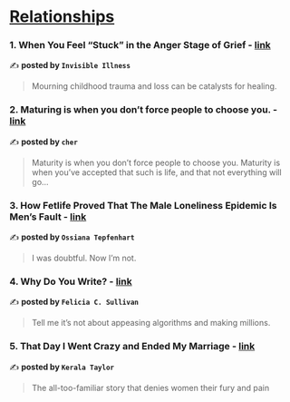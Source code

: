 
<h1><a href=https://medium.com/tag/relationships/recommended target="_blank" rel="noopener noreferrer">Relationships</a></h1>
<h3>1. When You Feel “Stuck” in the Anger Stage of Grief - <a href="https://medium.com/invisible-illness/when-you-feel-stuck-in-the-anger-stage-of-grief-514d3b60d177" target="_blank" rel="noopener noreferrer">link</a></h3>

✍️ **posted by `Invisible Illness`**

<blockquote>Mourning childhood trauma and loss can be catalysts for healing.</blockquote>

<h3>2. Maturing is when you don’t force people to choose you. - <a href="https://medium.com/@cherylkoo/maturing-is-when-you-dont-force-people-to-choose-you-c8f2a7198676" target="_blank" rel="noopener noreferrer">link</a></h3>

✍️ **posted by `cher`**

<blockquote>Maturity is when you don’t force people to choose you. Maturity is when you’ve accepted that such is life, and that not everything will go…</blockquote>

<h3>3. How Fetlife Proved That The Male Loneliness Epidemic Is Men’s Fault - <a href="https://medium.com/@ossiana.tepfenhart/how-fetlife-proved-that-the-male-loneliness-epidemic-is-mens-fault-fda6126a49db" target="_blank" rel="noopener noreferrer">link</a></h3>

✍️ **posted by `Ossiana Tepfenhart`**

<blockquote>I was doubtful. Now I’m not.</blockquote>

<h3>4. Why Do You Write? - <a href="https://medium.com/@felsull/why-do-you-write-4ce45a4df245" target="_blank" rel="noopener noreferrer">link</a></h3>

✍️ **posted by `Felicia C. Sullivan`**

<blockquote>Tell me it’s not about appeasing algorithms and making millions.</blockquote>

<h3>5. That Day I Went Crazy and Ended My Marriage - <a href="https://medium.com/@keralataylor/that-day-i-went-crazy-and-ended-my-marriage-38484072ace5" target="_blank" rel="noopener noreferrer">link</a></h3>

✍️ **posted by `Kerala Taylor`**

<blockquote>The all-too-familiar story that denies women their fury and pain</blockquote>

